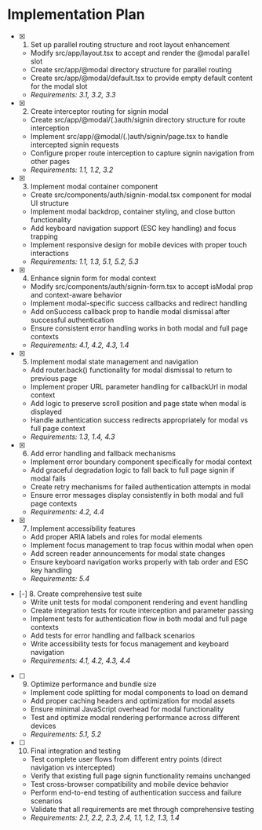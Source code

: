# Implementation Plan

- [x] 1. Set up parallel routing structure and root layout enhancement
  - Modify src/app/layout.tsx to accept and render the @modal parallel slot
  - Create src/app/@modal directory structure for parallel routing
  - Create src/app/@modal/default.tsx to provide empty default content for the modal slot
  - _Requirements: 3.1, 3.2, 3.3_

- [x] 2. Create interceptor routing for signin modal
  - Create src/app/@modal/(.)auth/signin directory structure for route interception
  - Implement src/app/@modal/(.)auth/signin/page.tsx to handle intercepted signin requests
  - Configure proper route interception to capture signin navigation from other pages
  - _Requirements: 1.1, 1.2, 3.2_

- [x] 3. Implement modal container component
  - Create src/components/auth/signin-modal.tsx component for modal UI structure
  - Implement modal backdrop, container styling, and close button functionality
  - Add keyboard navigation support (ESC key handling) and focus trapping
  - Implement responsive design for mobile devices with proper touch interactions
  - _Requirements: 1.1, 1.3, 5.1, 5.2, 5.3_

- [x] 4. Enhance signin form for modal context
  - Modify src/components/auth/signin-form.tsx to accept isModal prop and context-aware behavior
  - Implement modal-specific success callbacks and redirect handling
  - Add onSuccess callback prop to handle modal dismissal after successful authentication
  - Ensure consistent error handling works in both modal and full page contexts
  - _Requirements: 4.1, 4.2, 4.3, 1.4_

- [x] 5. Implement modal state management and navigation
  - Add router.back() functionality for modal dismissal to return to previous page
  - Implement proper URL parameter handling for callbackUrl in modal context
  - Add logic to preserve scroll position and page state when modal is displayed
  - Handle authentication success redirects appropriately for modal vs full page context
  - _Requirements: 1.3, 1.4, 4.3_

- [x] 6. Add error handling and fallback mechanisms
  - Implement error boundary component specifically for modal context
  - Add graceful degradation logic to fall back to full page signin if modal fails
  - Create retry mechanisms for failed authentication attempts in modal
  - Ensure error messages display consistently in both modal and full page contexts
  - _Requirements: 4.2, 4.4_

- [x] 7. Implement accessibility features
  - Add proper ARIA labels and roles for modal elements
  - Implement focus management to trap focus within modal when open
  - Add screen reader announcements for modal state changes
  - Ensure keyboard navigation works properly with tab order and ESC key handling
  - _Requirements: 5.4_

- [-] 8. Create comprehensive test suite
  - Write unit tests for modal component rendering and event handling
  - Create integration tests for route interception and parameter passing
  - Implement tests for authentication flow in both modal and full page contexts
  - Add tests for error handling and fallback scenarios
  - Write accessibility tests for focus management and keyboard navigation
  - _Requirements: 4.1, 4.2, 4.3, 4.4_

- [ ] 9. Optimize performance and bundle size
  - Implement code splitting for modal components to load on demand
  - Add proper caching headers and optimization for modal assets
  - Ensure minimal JavaScript overhead for modal functionality
  - Test and optimize modal rendering performance across different devices
  - _Requirements: 5.1, 5.2_

- [ ] 10. Final integration and testing
  - Test complete user flows from different entry points (direct navigation vs intercepted)
  - Verify that existing full page signin functionality remains unchanged
  - Test cross-browser compatibility and mobile device behavior
  - Perform end-to-end testing of authentication success and failure scenarios
  - Validate that all requirements are met through comprehensive testing
  - _Requirements: 2.1, 2.2, 2.3, 2.4, 1.1, 1.2, 1.3, 1.4_
